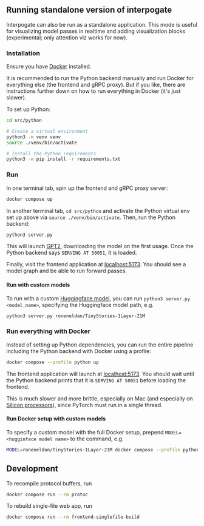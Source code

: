 ## Running standalone version of interpogate

Interpogate can also be run as a standalone application. This mode is useful for visualizing model passes in realtime and adding visualization blocks (experimental; only attention viz works for now).

### Installation

Ensure you have [Docker](https://docs.docker.com/engine/install/) installed.

It is recommended to run the Python backend manually and run Docker for everything else (the frontend and gRPC proxy). But if you like, there are instructions further down on how to run everything in Docker (it's just slower).

To set up Python:

```sh
cd src/python

# Create a virtual environment
python3 -m venv venv
source ./venv/bin/activate

# Install the Python requirements
python3 -m pip install -r requirements.txt
```

### Run

In one terminal tab, spin up the frontend and gRPC proxy server:

```sh
docker compose up
```

In another terminal tab, `cd src/python` and activate the Python virtual env set up above via `source ./venv/bin/activate`. Then, run the Python backend:

```sh
python3 server.py
```

This will launch [GPT2](<[GPT2](https://huggingface.co/openai-community/gpt2)>), downloading the model on the first usage. Once the Python backend says `SERVING AT 50051`, it is loaded.

Finally, visit the frontend application at [localhost:5173](http://localhost:5173/). You should see a model graph and be able to run forward passes.

#### Run with custom models

To run with a custom [Huggingface model](https://huggingface.co/models), you can run `python3 server.py <model_name>`, specifying the Huggingface model path, e.g.

```sh
python3 server.py roneneldan/TinyStories-1Layer-21M
```

### Run everything with Docker

Instead of setting up Python dependencies, you can run the entire pipeline including the Python backend with Docker using a profile:

```sh
docker compose --profile python up
```

The frontend application will launch at [localhost:5173](http://localhost:5173/). You should wait until the Python backend prints that it is `SERVING AT 50051` before loading the frontend.

This is much slower and more brittle, especially on Mac (and especially on [Silicon processors](https://github.com/pytorch/serve/issues/2273)), since PyTorch must run in a single thread.

#### Run Docker setup with custom models

To specify a custom model with the full Docker setup, prepend `MODEL=<hugginface model name>` to the command, e.g.

```sh
MODEL=roneneldan/TinyStories-1Layer-21M docker compose --profile python up
```

## Development

To recompile protocol buffers, run

```sh
docker compose run --rm protoc
```

To rebuild single-file web app, run

```sh
docker compose run --rm frontend-singlefile-build
```
